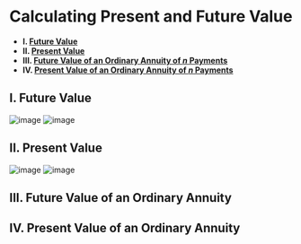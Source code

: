 # Calculating Present and Future Value

- **I. [Future Value](#i-future-value)**
- **II. [Present Value](#ii-present-value)**
- **III. [Future Value of an Ordinary Annuity of *n* Payments](#iii-future-value-of-an-ordinary-annuity)**
- **IV. [Present Value of an Ordinary Annuity of *n* Payments](#iv-present-value-of-an-ordinary-annuity)**

## I. Future Value
![image](https://user-images.githubusercontent.com/85560091/128620713-fb36a965-fbf5-4057-ae19-fa072cb2608d.png)
![image](https://user-images.githubusercontent.com/85560091/128620725-807a8278-37a3-4c0f-9e3e-9b55a4f36f3c.png)

## II. Present Value
![image](https://user-images.githubusercontent.com/85560091/128620729-b9853e60-dc82-4f52-b88f-35dca9fa38cf.png)
![image](https://user-images.githubusercontent.com/85560091/128620733-78deda62-0efa-4af8-a145-6b95cd8b52f3.png)

## III. Future Value of an Ordinary Annuity

## IV. Present Value of an Ordinary Annuity
